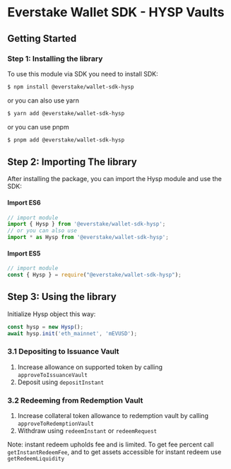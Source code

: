 # Everstake Wallet SDK - HYSP Vaults

## Getting Started

### Step 1: Installing the library

To use this module via SDK you need to install SDK:

```sh
$ npm install @everstake/wallet-sdk-hysp
```

or you can also use yarn

```sh
$ yarn add @everstake/wallet-sdk-hysp
```

or you can use pnpm

```sh
$ pnpm add @everstake/wallet-sdk-hysp
```

## Step 2: Importing The library

After installing the package, you can import the Hysp module and use the SDK:

#### Import ES6

```ts
// import module
import { Hysp } from '@everstake/wallet-sdk-hysp';
// or you can also use
import * as Hysp from '@everstake/wallet-sdk-hysp';
```

#### Import ES5

```ts
// import module
const { Hysp } = require("@everstake/wallet-sdk-hysp");
```

## Step 3: Using the library

Initialize Hysp object this way:

```ts
const hysp = new Hysp();
await hysp.init('eth_mainnet', 'mEVUSD');
```

### 3.1 Depositing to Issuance Vault 

1. Increase allowance on supported token by calling `approveToIssuanceVault`
2. Deposit using `depositInstant`

### 3.2 Redeeming from Redemption Vault

1. Increase collateral token allowance to redemption vault by calling `approveToRedemptionVault`
2. Withdraw using `redeemInstant` or `redeemRequest`

Note: instant redeem upholds fee and is limited. To get fee percent call `getInstantRedeemFee`, and to get assets accessible for instant redeem use `getRedeemLiquidity` 
